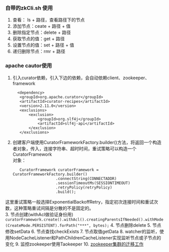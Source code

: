 ### 自带的zkCli.sh 使用
1. 查看： ls + 路径，查看路径下的节点
2. 添加节点：ceate + 路径 + 值
3. 删除指定节点：delete + 路径
4. 获取节点的值：get + 路径
5. 设置节点的值：set + 路径 + 值
6. 递归删除节点：rmr + 路径

### apache cautor使用
1. 引入curator依赖，引入下边的依赖，会自动依赖client、zookeeper、framework

         <dependency>
          <groupId>org.apache.curator</groupId>
          <artifactId>curator-recipes</artifactId>
          <version>2.11.0</version>
          <exclusions>
              <exclusion>
                  <groupId>org.slf4j</groupId>
                  <artifactId>slf4j-api</artifactId>
              </exclusion>
          </exclusions>
      </dependency>
2. 创建客户端使用CuratorFrameworkFactory.builder()方法，将返回一个构造者对象，传入，连接字符串、超时时间，重试策略可以构造一个CuratorFramework  
对象：

          CuratorFramework curatorFramework = CuratorFrameworkFactory.builder()
                          .connectString(CONNECTADDR)
                          .sessionTimeoutMs(SESSIONTIMEOUT)
                          .retryPolicy(retryPolicy)
                          .build();

这里重试策略一般选择ExponentialBackoffRetry，指定初次连接时间和重试次数，这种策略重试间隔是分散的不是固定的。  
3. 节点创建(withAcl做验证身份用)
`curatorFramework.create().withAcl().creatingParentsIfNeeded().withMode(CreateMode.PERSISTENT).forPath("***", bytes);`
4. 节点删除delete
5. 节点修改setData
6. 节点查找checkExists
7. 节点取值getData
8. watcher的监听，使用NodeCacheListener和PathChildrenCacheListener实现监听节点或子节点的变化
9. 监控zookeeper使用Taokeeper
10. [zookeeper集群的迁移工作](http://itindex.net/detail/53592-zookeeper-%E7%BB%8F%E9%AA%8C)


